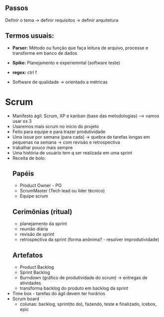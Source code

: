## Passos
Definir o tema -> definir requisitos -> definir arquitetura

## Termos usuais:
- **Parser:** Método ou função que faça leitura de arquivo, processe e transforme em banco de dados
- **Spike:** Planejamento e  experiemntal (software teste)
- **regex:** ctrl f

- Software de qualidade -> orientado a métricas



# Scrum
- Manifesto ágil: Scrum, XP e kanban (base das metodologias) --> vamos usar os 3
- Usaremos mais scrum no inicio do projeto
- Feito para equipe e para trazer produtividade
- Uma issue por semana (para cada) -> quebra de tarefas longas em pequenas na semana -> com revisão e retrospectiva
- trabalhar pouco mais sempre
- Uma história de usuário tem q ser realizada em uma sprint
- Receita de bolo: 
    ## Papéis 
    - Product Owner - PO 
    - ScrumMaster (Tech lead ou líder técnico)
    - Equipe scrum 
    ## Cerimônias (ritual) 
    - planejamento da sprint
    - reunião diária
    - revisão de sprint
    - retrospectiva da sprint (forma anônima? - resolver improdutividade)
    ## Artefatos 
    - Product Backlog
    - Sprint Backlog
    - Burndown (gráfico de produtividade do scrum) -> entregas de atividades
    - transforma backlog do produto em backlog da sprint
- Time box - tarefas do ágil devem ter horários
- Scrum board
    - colunas: backlog, sprint(to do), fazendo, teste e finalizado, icebox, epic



